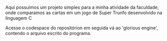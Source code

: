 Aqui possuímos um projeto simples para a minha atividade da faculdade, onde comparamos as cartas em um jogo de Super Trunfo desenvolvido na linguagem C

Acesse o codespace do repositórion em seguida vá ao 'glorious engine', contendo o arquivo escrito do programa.
